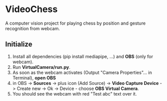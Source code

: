 # VideoChess
A computer vision project for playing chess by position and gesture recognition from webcam.

## Initialize
1. Install all dependencies (pip install mediapipe, ...) and **OBS** (only for webcam).
1. Run **VirtualCamera/run.py**.
1. As soon as the webcam activates (Output "Camera Properties"... in Terminal), **open OBS**
1. in OBS -> **Sources** -> plus icon (Add Source) -> **Video Capture Device** -> Create new -> Ok -> Device - choose **OBS Virtual Camera**.
1. You should see the webcam with red "Test abc" text over it.